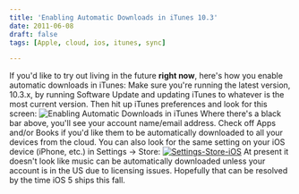 ```yaml
---
title: 'Enabling Automatic Downloads in iTunes 10.3'
date: 2011-06-08
draft: false
tags: [Apple, cloud, ios, itunes, sync]

---
```


If you'd like to try out living in the future **right now**, here's how you enable automatic downloads in iTunes: Make sure you're running the latest version, 10.3.x, by running Software Update and updating iTunes to whatever is the most current version. Then hit up iTunes preferences and look for this screen: ![](https://chrisenns.com/wp-content/uploads/2011/06/Enabling-Automatic-Downloads-in-iTunes.png "Enabling Automatic Downloads in iTunes") Where there's a black bar above, you'll see your account name/email address. Check off Apps and/or Books if you'd like them to be automatically downloaded to all your devices from the cloud. You can also look for the same setting on your iOS device (iPhone, etc.) in Settings -> Store: [![](https://chrisenns.com/wp-content/uploads/2011/06/Settings-Store-iOS-200x300.png "Settings-Store-iOS")](https://chrisenns.com/wp-content/uploads/2011/06/Settings-Store-iOS.png) At present it doesn't look like music can be automatically downloaded unless your account is in the US due to licensing issues. Hopefully that can be resolved by the time iOS 5 ships this fall.
